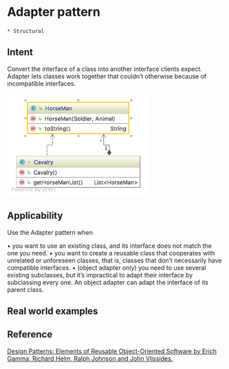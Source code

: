 # Adapter pattern
    * Structural

## Intent
Convert the interface of a class into another interface clients expect. Adapter lets classes work together that couldn’t 
otherwise because of incompatible interfaces.

![alt text](./doc/views/adapter.png "Adapter")

## Applicability
Use the Adapter pattern when

• you want to use an existing class, and its interface does not match the one you need. 
• you want to create a reusable class that cooperates with unrelated or unforeseen classes, that is, classes that don’t 
necessarily have compatible interfaces. • (object adapter only) you need to use several existing subclasses, but it’s 
impractical to adapt their interface by subclassing every one. An object adapter can adapt the interface of its parent 
class.

## Real world examples

## Reference
[Design Patterns: Elements of Reusable Object-Oriented Software by Erich Gamma, Richard Helm, Ralph Johnson and John Vlissides.](https://www.amazon.com/Design-Patterns-Elements-Reusable-Object-Oriented/dp/0201633612/)